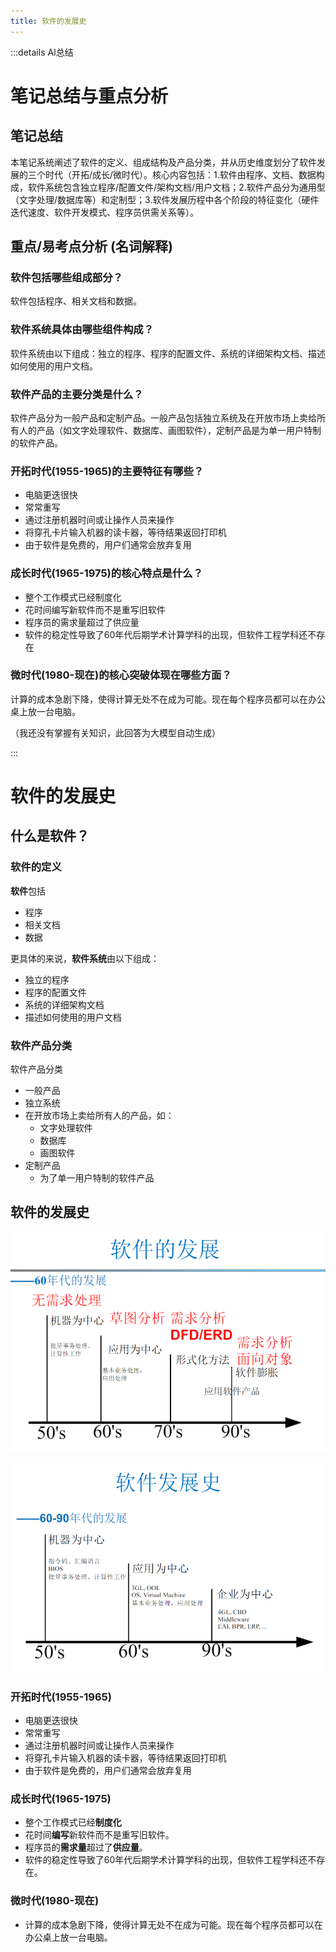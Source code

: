 ```yaml
---
title: 软件的发展史
---
```


:::details AI总结



# 笔记总结与重点分析
## 笔记总结
本笔记系统阐述了软件的定义、组成结构及产品分类，并从历史维度划分了软件发展的三个时代（开拓/成长/微时代）。核心内容包括：1.软件由程序、文档、数据构成，软件系统包含独立程序/配置文件/架构文档/用户文档；2.软件产品分为通用型（文字处理/数据库等）和定制型；3.软件发展历程中各个阶段的特征变化（硬件迭代速度、软件开发模式、程序员供需关系等）。

## 重点/易考点分析 (名词解释)

### 软件包括哪些组成部分？
软件包括程序、相关文档和数据。

### 软件系统具体由哪些组件构成？
软件系统由以下组成：独立的程序、程序的配置文件、系统的详细架构文档、描述如何使用的用户文档。

### 软件产品的主要分类是什么？
软件产品分为一般产品和定制产品。一般产品包括独立系统及在开放市场上卖给所有人的产品（如文字处理软件、数据库、画图软件），定制产品是为单一用户特制的软件产品。

### 开拓时代(1955-1965)的主要特征有哪些？
- 电脑更迭很快
- 常常重写
- 通过注册机器时间或让操作人员来操作
- 将穿孔卡片输入机器的读卡器，等待结果返回打印机
- 由于软件是免费的，用户们通常会放弃复用

### 成长时代(1965-1975)的核心特点是什么？
- 整个工作模式已经制度化
- 花时间编写新软件而不是重写旧软件
- 程序员的需求量超过了供应量
- 软件的稳定性导致了60年代后期学术计算学科的出现，但软件工程学科还不存在

### 微时代(1980-现在)的核心突破体现在哪些方面？
计算的成本急剧下降，使得计算无处不在成为可能。现在每个程序员都可以在办公桌上放一台电脑。

（我还没有掌握有关知识，此回答为大模型自动生成）

:::



# 软件的发展史

## 什么是软件？

### 软件的定义

**软件**包括
- 程序
- 相关文档
- 数据

更具体的来说，**软件系统**由以下组成：
- 独立的程序
- 程序的配置文件
- 系统的详细架构文档
- 描述如何使用的用户文档

### 软件产品分类

软件产品分类
- 一般产品
- 独立系统
- 在开放市场上卖给所有人的产品，如：
  - 文字处理软件
  - 数据库
  - 画图软件
- 定制产品
  - 为了单一用户特制的软件产品

## 软件的发展史

![软件发展史](imgs/QQ_1744554036541.png)

![软件发展史](imgs/QQ_1744554292476.png)

### 开拓时代(1955-1965)
- 电脑更迭很快
- 常常重写
- 通过注册机器时间或让操作人员来操作  
- 将穿孔卡片输入机器的读卡器，等待结果返回打印机  
- 由于软件是免费的，用户们通常会放弃复用

### 成长时代(1965-1975)
- 整个工作模式已经**制度化**
- 花时间**编写**新软件而不是重写旧软件。
- 程序员的**需求量**超过了**供应量**。
- 软件的稳定性导致了60年代后期学术计算学科的出现，但软件工程学科还不存在。

### 微时代(1980-现在)
- 计算的成本急剧下降，使得计算无处不在成为可能。现在每个程序员都可以在办公桌上放一台电脑。

